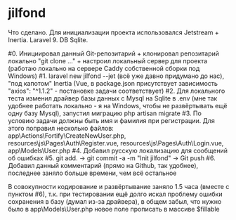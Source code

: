 # jilfond

Что сделано. Для инициализации проекта использовался Jetstream + Inertia. Laravel 9. DB Sqlite.

#0. Инициировал данный Git-репозитарий + клонировал репозитарий локально "git clone ..."  + настроил локальный сервер для проекта (работаю локально на сервере Caddy собственной сборки под Windows) 
#1. laravel new jilfond --jet (всё уже давно придумано до нас), "под капотом" Inertia (Vue, в package.json присутствует зависимость "axios": "^1.1.2" - постановке задачи соответствует)
#2. Для локального теста изменил драйвер базы данных с Mysql на Sqlite в .env (мне так удобнее работать локально - я на Windows, чтобы не развёртывать ещё одну базу Mysql), запустил миграцию php artisan migrate
#3. По условию задачи должны быть имя и фамилия при регистрации. Для этого поправил несколько файлов: app\Actions\Fortify\CreateNewUser.php, resources\js\Pages\Auth\Register.vue, resources\js\Pages\Auth\Login.vue, app\Models\User.php
#4. Добавил русскую локализацию для сообщений об ошибках
#5. git add.  ->  git commit -a -m "Init jilfond"  -> Git push
#6. Добавил данный комментарий (прямо на Github, так удобнее), последнее заняло больше времени, чем всё остальное

В совокупности кодирование и развёртывание заняло 1.5 чacа (вместе с пунктом #6), т.к. при тестировании ещё долго искал проблему ошибки сохранения в базу (думал из-за драйвера), в общем забыл, что нужно было в app\Models\User.php новое поле прописать в массиве $fillable
